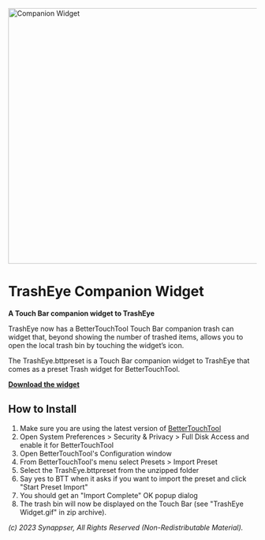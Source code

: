 <img src="https://synappser.github.io/images/apps/companion-widget-cropped.gif" alt="Companion Widget" width="518" />


# TrashEye Companion Widget

**A Touch Bar companion widget to TrashEye**

TrashEye now has a BetterTouchTool Touch Bar companion trash can widget that, beyond showing the number of trashed items, allows you to open the local trash bin by touching the widget’s icon.

The TrashEye.bttpreset is a Touch Bar companion widget to TrashEye that comes as a preset Trash widget for BetterTouchTool.

**[Download the widget](https://github.com/synappser/Companion/releases/download/v1.0/Companion.zip?raw=true)**

## How to Install

1. Make sure you are using the latest version of [BetterTouchTool](https://folivora.ai/)
2. Open System Preferences > Security & Privacy > Full Disk Access and enable it for BetterTouchTool
3. Open BetterTouchTool's Configuration window
4. From BetterTouchTool's menu select Presets > Import Preset
5. Select the TrashEye.bttpreset from the unzipped folder
6. Say yes to BTT when it asks if you want to import the preset and click "Start Preset Import"
7. You should get an "Import Complete" OK popup dialog
8. The trash bin will now be displayed on the Touch Bar (see "TrashEye Widget.gif" in zip archive).


_(c) 2023 Synappser, All Rights Reserved (Non-Redistributable Material)._

